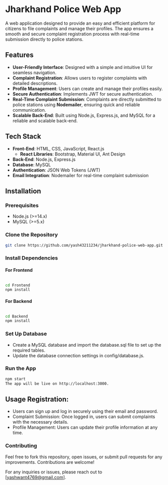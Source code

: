 # Jharkhand Police Web App

A web application designed to provide an easy and efficient platform for citizens to file complaints and manage their profiles. The app ensures a smooth and secure complaint registration process with real-time submission directly to police stations.

## Features

- **User-Friendly Interface**: Designed with a simple and intuitive UI for seamless navigation.
- **Complaint Registration**: Allows users to register complaints with detailed descriptions.
- **Profile Management**: Users can create and manage their profiles easily.
- **Secure Authentication**: Implements JWT for secure authentication.
- **Real-Time Complaint Submission**: Complaints are directly submitted to police stations using **Nodemailer**, ensuring quick and reliable communication.
- **Scalable Back-End**: Built using Node.js, Express.js, and MySQL for a reliable and scalable back-end.


## Tech Stack

- **Front-End**: HTML, CSS, JavaScript, React.js
  - **React Libraries**: Bootstrap, Material UI, Ant Design
- **Back-End**: Node.js, Express.js
- **Database**: MySQL
- **Authentication**: JSON Web Tokens (JWT)
- **Email Integration**: Nodemailer for real-time complaint submission


## Installation

### Prerequisites
- Node.js (>=14.x)
- MySQL (>=5.x)

### Clone the Repository

```bash
git clone https://github.com/yash43211234/jharkhand-police-web-app.git

```

### Install Dependencies

#### For Frontend

```bash

cd Frontend
npm install
```

#### For Backend

```bash

cd Backend
npm install
```

### Set Up Database
- Create a MySQL database and import the database.sql file to set up the required tables.
- Update the database connection settings in config/database.js.

### Run the App

```bash
npm start
The app will be live on http://localhost:3000.
```

## Usage Registration: 
- Users can sign up and log in securely using their email and password.
- Complaint Submission: Once logged in, users can submit complaints with the necessary details.
- Profile Management: Users can update their profile information at any time.

### Contributing
Feel free to fork this repository, open issues, or submit pull requests for any improvements. Contributions are welcome!

For any inquiries or issues, please reach out to [yashwant4769@gmail.com].

